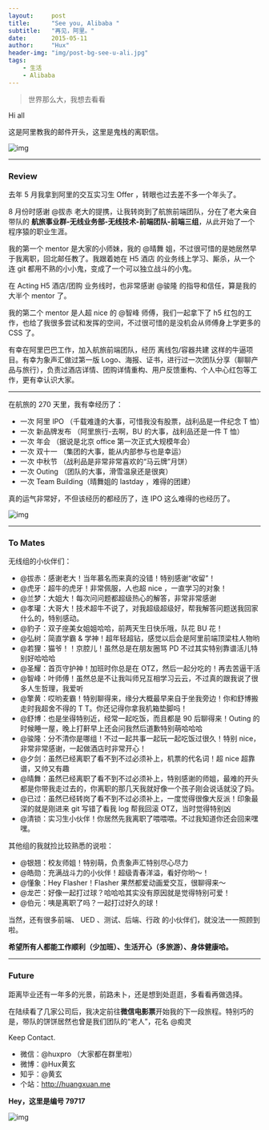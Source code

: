```yaml
---
layout:     post
title:      "See you, Alibaba "
subtitle:   "再见，阿里。"
date:       2015-05-11
author:     "Hux"
header-img: "img/post-bg-see-u-ali.jpg"
tags:
    - 生活
    - Alibaba
---
```



> 世界那么大，我想去看看

Hi all

这是阿里教我的邮件开头，这里是鬼栈的离职信。

![img](/img/in-post/post-c-u-ali-team.png)


---

### Review

去年 5 月我拿到阿里的交互实习生 Offer ，转眼也过去差不多一个年头了。

8 月份时感谢 @拔赤 老大的提携，让我转岗到了航旅前端团队，分在了老大亲自带队的 **航旅事业群-无线业务部-无线技术-前端团队-前端三组**，从此开始了一个程序猿的职业生涯。

我的第一个 mentor 是大家的小师妹，我的 @晴舞 姐，不过很可惜的是她居然早于我离职，回北邮任教了。我跟着她在 H5 酒店 的业务线上学习、厮杀，从一个连 git 都用不熟的小小鬼，变成了一个可以独立战斗的小鬼。

在 Acting H5 酒店/团购 业务线时，也非常感谢 @骏隆 的指导和信任，算是我的大半个 mentor 了。

我的第二个 mentor 是人超 nice 的 @智峰 师傅，我们一起拿下了 h5 红包的工作，也给了我很多尝试和发挥的空间，不过很可惜的是没机会从师傅身上学更多的 CSS 了。


有幸在阿里巴巴工作，加入航旅前端团队，经历 离线包/容器共建 这样的牛逼项目。有幸为象声汇做过第一版 Logo、海报、证书，进行过一次团队分享（聊聊产品与旅行），负责过酒店详情、团购详情重构、用户反馈重构、个人中心红包等工作，更有幸认识大家。

---

在航旅的 270 天里，我有幸经历了：

* 一次 阿里 IPO （千载难逢的大事，可惜我没有股票，战利品是一件纪念 T 恤）
* 一次 新品牌发布 （阿里旅行-去啊，BU 的大事，战利品还是一件 T 恤）
* 一次 年会 （据说是北京 office 第一次正式大规模年会）
* 一次 双十一 （集团的大事，能从内部参与也是幸运）
* 一次 中秋节 （战利品是非常非常喜欢的“马云牌”月饼）
* 一次 Outing （团队的大事，滑雪温泉还是很爽）
* 一次 Team Building（晴舞姐的 lastday ，难得的团建）


真的运气非常好，不但该经历的都经历了，连 IPO 这么难得的也经历了。

![img](/img/in-post/post-c-u-ali-memo.jpg)

---

### To Mates

无线组的小伙伴们：

* @拔赤：感谢老大！当年慕名而来真的没错！特别感谢“收留”！
* @虎牙：超牛的虎牙！非常佩服，人也超 nice ，一直学习的对象！
* @兰梦：大姐大！每次问问题都超级热心的解答，非常非常感谢
* @孝瓘：大哥大！技术超牛不说了，对我超级超级好，帮我解答问题送我回家什么的，特别感动。
* @豹子：双子座美女姐姐哈哈，前两天生日快乐哦，队花 BU 花！
* @弘树：简直学霸 & 学神！超年轻超钻，感觉以后会是阿里前端顶梁柱人物哟
* @若狸：猫爷！！京腔儿！虽然总是在朋友圈骂 PD 不过其实特别靠谱活儿特别好哈哈哈
* @圣耀：首页守护神！加班时你总是在 OTZ，然后一起分吃的！再去苦逼干活
* @智峰：叶师傅！虽然总是不让我叫师兄互相学习云云，不过真的跟我说了很多人生哲理，我爱听
* @擎黄：哎哟麦霸！特别聊得来，缘分大概最早来自于坐我旁边！你和舒博搬走时我超舍不得的 T T。你还记得你拿我机箱垫脚吗！
* @舒博：也是坐得特别近，经常一起吃饭，而且都是 90 后聊得来！Outing 的时候睡一屋，晚上打鼾早上还会问我然后道歉特别萌哈哈哈
* @骏隆：分不清你是哪组！不过一起共事一起玩一起吃饭过很久！特别 nice，非常非常感谢，一起做酒店时非常开心！
* @夕剑：虽然已经离职了看不到不过必须补上，机票的代名词！超 nice 超靠谱，又帅又有趣
* @晴舞：虽然已经离职了看不到不过必须补上，特别感谢的师姐，最难的开头都是你带我走过去的，你离职的那几天我就好像一个孩子刚会说话就没了妈。
* @已过：虽然已经转岗了看不到不过必须补上，一度觉得很像大反派！印象最深的就是刚进来 git 写错了看我 log 帮我回滚 OTZ，当时觉得特别凶
* @清锁：实习生小伙伴！你居然先我离职了喂喂喂。不过我知道你还会回来嘿嘿。

其他组的我就捡比较熟悉的说啦：

* @银翘：校友师姐！特别萌，负责象声汇特别尽心尽力
* @皓勋：充满战斗力的小伙伴！超级青春洋溢，看好你哟～！
* @懂象：Hey Flasher！Flasher 果然都爱动画爱交互，很聊得来～
* @龙芒：好像一起打过球？哈哈哈其实没有原因就是觉得特别可爱！
* @伯元：咦是离职了吗？一起打过好久的球！

当然，还有很多前端、 UED 、测试、后端、行政 的小伙伴们，就没法一一照顾到啦。

**希望所有人都能工作顺利（少加班）、生活开心（多旅游）、身体健康哈。**

---

### Future

距离毕业还有一年多的光景，前路未卜，还是想到处逛逛，多看看再做选择。

在陆续看了几家公司后，我决定前往**微信电影票**开始我的下一段旅程。特别巧的是，带队的饼饼居然也曾是我们团队的“老人”，花名 @痴灵 

Keep Contact.

* 微信：@huxpro （大家都在群里啦）
* 微博：@Hux黄玄
* 知乎：@黄玄
* 个站：<http://huangxuan.me>


**Hey，这里是编号 79717**
 
![img](/img/in-post/post-c-u-ali-079717.png)